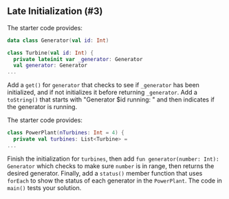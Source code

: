 ## Late Initialization (#3)

The starter code provides:

```kotlin
data class Generator(val id: Int)

class Turbine(val id: Int) {
  private lateinit var _generator: Generator
  val generator: Generator
...
```

Add a `get()` for `generator` that checks to see if `_generator` has been
initialized, and if not initializes it before returning `_generator`. Add a
`toString()` that starts with "Generator $id running: " and then indicates
if the generator is running.

The starter code provides:

```kotlin
class PowerPlant(nTurbines: Int = 4) {
  private val turbines: List<Turbine> =
...
```

Finish the initialization for `turbines`, then add
`fun generator(number: Int): Generator` which checks to make sure `number`
is in range, then returns the desired generator. Finally, add a `status()`
member function that uses `forEach` to show the status of each generator in the
`PowerPlant`. The code in `main()` tests your solution.
